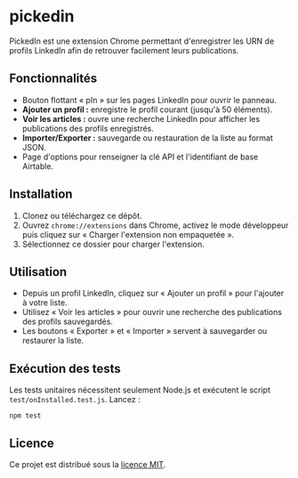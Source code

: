 # pickedin

PickedIn est une extension Chrome permettant d'enregistrer les URN de profils LinkedIn afin de retrouver facilement leurs publications.

## Fonctionnalités
- Bouton flottant « pIn » sur les pages LinkedIn pour ouvrir le panneau.
- **Ajouter un profil :** enregistre le profil courant (jusqu'à 50 éléments).
- **Voir les articles :** ouvre une recherche LinkedIn pour afficher les publications des profils enregistrés.
- **Importer/Exporter :** sauvegarde ou restauration de la liste au format JSON.
- Page d'options pour renseigner la clé API et l'identifiant de base Airtable.

## Installation
1. Clonez ou téléchargez ce dépôt.
2. Ouvrez `chrome://extensions` dans Chrome, activez le mode développeur puis cliquez sur « Charger l'extension non empaquetée ».
3. Sélectionnez ce dossier pour charger l'extension.

## Utilisation
- Depuis un profil LinkedIn, cliquez sur « Ajouter un profil » pour l'ajouter à votre liste.
- Utilisez « Voir les articles » pour ouvrir une recherche des publications des profils sauvegardés.
- Les boutons « Exporter » et « Importer » servent à sauvegarder ou restaurer la liste.

## Exécution des tests
Les tests unitaires nécessitent seulement Node.js et exécutent le script `test/onInstalled.test.js`.
Lancez :

```
npm test
```

## Licence

Ce projet est distribué sous la [licence MIT](LICENSE).
